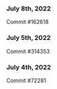 ### July 8th, 2022

Commit #162618

### July 5th, 2022

Commit #314353


### July 4th, 2022

Commit #72281
